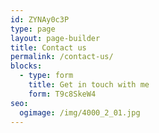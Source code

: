 ```yaml
---
id: ZYNAy0c3P
type: page
layout: page-builder
title: Contact us
permalink: /contact-us/
blocks:
  - type: form
    title: Get in touch with me
    form: T9c8SkeW4
seo:
  ogimage: /img/4000_2_01.jpg
---
```

